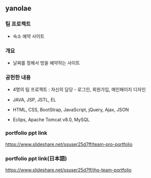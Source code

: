 ## yanolae

### 팀 프로젝트
		 
* 숙소 예약 사이트
		 
### 개요

* 날짜를 정해서 방을 예약하는 사이트
		 
### 공헌한 내용
 	
 * 4명의 팀 프로젝트 : 자신의 담당 - 로그인, 회원가입, 메인페이지 디자인
		
 * JAVA, JSP, JSTL, EL
		
 * HTML, CSS, BootStrap, JavaScript, jQuery, Ajax, JSON
				
 * Eclips, Apache Tomcat v8.0, MySQL
 
 ### portfolio ppt link
 https://www.slideshare.net/ssuser25d7ff/team-pro-portfolio

 ### portfolio ppt link(日本語)
https://www.slideshare.net/ssuser25d7ff/jhs-team-portfolio

